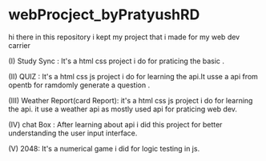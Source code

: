 # webProcject_byPratyushRD
hi there in this repository i kept my project that i made for my web dev carrier 

(I) Study Sync : It's a html css project i do for praticing the basic .

(II) QUIZ : It's a html css  js project i do for learning the api.It usse a api from opentb for ramdomly generate a question .

(III) Weather Report(card Report): it's a html css  js project i do for learning the api. it use a weather api as mostly used api for praticing web dev.

(IV) chat Box : After learning about api i did this project for better understanding the user input interface.

(V) 2048: It's a numerical game i did for logic testing in js.
